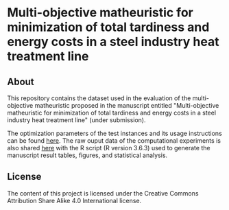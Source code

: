 # Multi-objective matheuristic for minimization of total tardiness and energy costs in a steel industry heat treatment line

## About

This repository contains the dataset used in the evaluation of the multi-objective matheuristic proposed in the manuscript entitled "Multi-objective matheuristic for minimization of total tardiness and energy costs in a steel industry heat treatment line" (under submission).

The optimization parameters of the test instances and its usage instructions can be found [here](instances/real-case/inputs). The raw ouput data of the computational experiments is also shared [here](instances/real-case/outputs) with the R script (R version 3.6.3) used to generate the manuscript result tables, figures, and statistical analysis. 

## License

The content of this project is licensed under the Creative Commons Attribution Share Alike 4.0 International license.